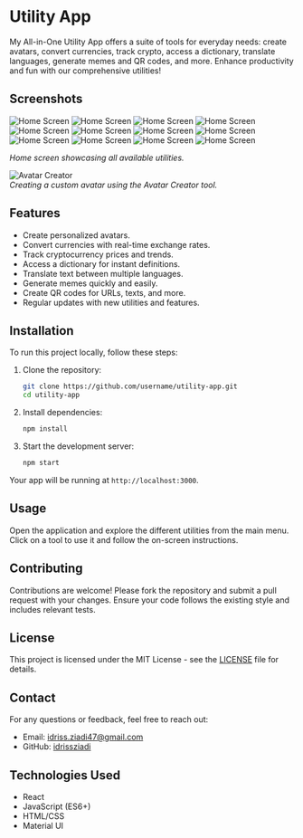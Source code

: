 #  Utility App

My All-in-One Utility App offers a suite of tools for everyday needs: create avatars, convert currencies, track crypto, access a dictionary, translate languages, generate memes and QR codes, and more. Enhance productivity and fun with our comprehensive utilities!

## Screenshots

![Home Screen](./screenshots/home.png)
![Home Screen](./screenshots/about.png)
![Home Screen](./screenshots/contact.png)
![Home Screen](./screenshots/avatar.png)
![Home Screen](./screenshots/crypto.png)
![Home Screen](./screenshots/currencyconverter.png)
![Home Screen](./screenshots/dictionnary.png)
![Home Screen](./screenshots/memegenerator.png)
![Home Screen](./screenshots/qr.png)
![Home Screen](./screenshots/quote.png)
![Home Screen](./screenshots/timer.png)
![Home Screen](./screenshots/translator.png)

*Home screen showcasing all available utilities.*

![Avatar Creator](./screenshots/avatar_creator.png)  
*Creating a custom avatar using the Avatar Creator tool.*

## Features

- Create personalized avatars.
- Convert currencies with real-time exchange rates.
- Track cryptocurrency prices and trends.
- Access a dictionary for instant definitions.
- Translate text between multiple languages.
- Generate memes quickly and easily.
- Create QR codes for URLs, texts, and more.
- Regular updates with new utilities and features.

## Installation

To run this project locally, follow these steps:

1. Clone the repository:
    ```bash
    git clone https://github.com/username/utility-app.git
    cd utility-app
    ```

2. Install dependencies:
    ```bash
    npm install
    ```

3. Start the development server:
    ```bash
    npm start
    ```

Your app will be running at `http://localhost:3000`.

## Usage

Open the application and explore the different utilities from the main menu. Click on a tool to use it and follow the on-screen instructions.

## Contributing

Contributions are welcome! Please fork the repository and submit a pull request with your changes. Ensure your code follows the existing style and includes relevant tests.

## License

This project is licensed under the MIT License - see the [LICENSE](LICENSE) file for details.

## Contact

For any questions or feedback, feel free to reach out:
- Email: idriss.ziadi47@gmail.com
- GitHub: [idrissziadi](https://github.com/idrissziadi)

## Technologies Used

- React
- JavaScript (ES6+)
- HTML/CSS
- Material UI
